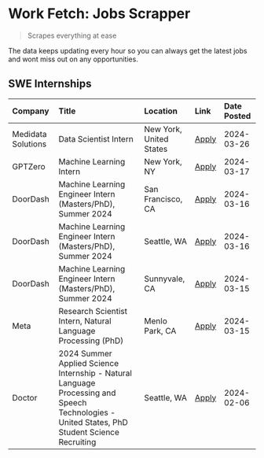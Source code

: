 # Work Fetch: Jobs Scrapper
> Scrapes everything at ease

The data keeps updating every hour so you can always get the latest jobs and wont miss out on any opportunities.

## SWE Internships
<!--START_SECTION:workfetch-->
| Company            | Title                                                                                                                                        | Location                | Link                                                                                                                                                                                                                                                                                                                                                   | Date Posted   |
|:-------------------|:---------------------------------------------------------------------------------------------------------------------------------------------|:------------------------|:-------------------------------------------------------------------------------------------------------------------------------------------------------------------------------------------------------------------------------------------------------------------------------------------------------------------------------------------------------|:--------------|
| Medidata Solutions | Data Scientist Intern                                                                                                                        | New York, United States | [Apply](https://www.linkedin.com/jobs/view/data-scientist-intern-at-medidata-solutions-3810253704?position=9&pageNum=0&refId=ds%2BynTrtJBuWC95YHTNkPw%3D%3D&trackingId=g%2BxesZjgNp%2FM36bPOJxYng%3D%3D&trk=public_jobs_jserp-result_search-card)                                                                                                      | 2024-03-26    |
| GPTZero            | Machine Learning Intern                                                                                                                      | New York, NY            | [Apply](https://www.linkedin.com/jobs/view/machine-learning-intern-at-gptzero-3860723963?position=8&pageNum=0&refId=ds%2BynTrtJBuWC95YHTNkPw%3D%3D&trackingId=WQwU7NyFovT3I04DwV9bHQ%3D%3D&trk=public_jobs_jserp-result_search-card)                                                                                                                   | 2024-03-17    |
| DoorDash           | Machine Learning Engineer Intern (Masters/PhD), Summer 2024                                                                                  | San Francisco, CA       | [Apply](https://www.linkedin.com/jobs/view/machine-learning-engineer-intern-masters-phd-summer-2024-at-doordash-3736457737?position=3&pageNum=0&refId=ds%2BynTrtJBuWC95YHTNkPw%3D%3D&trackingId=5dgeWTsdNslDAjyzWn9uuA%3D%3D&trk=public_jobs_jserp-result_search-card)                                                                                 | 2024-03-16    |
| DoorDash           | Machine Learning Engineer Intern (Masters/PhD), Summer 2024                                                                                  | Seattle, WA             | [Apply](https://www.linkedin.com/jobs/view/machine-learning-engineer-intern-masters-phd-summer-2024-at-doordash-3736455966?position=4&pageNum=0&refId=ds%2BynTrtJBuWC95YHTNkPw%3D%3D&trackingId=N1TP1%2Fr06ISKSgITCVVAZg%3D%3D&trk=public_jobs_jserp-result_search-card)                                                                               | 2024-03-16    |
| DoorDash           | Machine Learning Engineer Intern (Masters/PhD), Summer 2024                                                                                  | Sunnyvale, CA           | [Apply](https://www.linkedin.com/jobs/view/machine-learning-engineer-intern-masters-phd-summer-2024-at-doordash-3736454973?position=2&pageNum=0&refId=ds%2BynTrtJBuWC95YHTNkPw%3D%3D&trackingId=ECf1o1FTrFr%2BJyMYbaz4PQ%3D%3D&trk=public_jobs_jserp-result_search-card)                                                                               | 2024-03-15    |
| Meta               | Research Scientist Intern, Natural Language Processing (PhD)                                                                                 | Menlo Park, CA          | [Apply](https://www.linkedin.com/jobs/view/research-scientist-intern-natural-language-processing-phd-at-meta-3858718375?position=10&pageNum=0&refId=ds%2BynTrtJBuWC95YHTNkPw%3D%3D&trackingId=Sw5XhPtLs1tVYCA9Plfd%2BQ%3D%3D&trk=public_jobs_jserp-result_search-card)                                                                                 | 2024-03-15    |
| Doctor             | 2024 Summer Applied Science Internship - Natural Language Processing and Speech Technologies - United States, PhD Student Science Recruiting | Seattle, WA             | [Apply](https://www.linkedin.com/jobs/view/2024-summer-applied-science-internship-natural-language-processing-and-speech-technologies-united-states-phd-student-science-recruiting-at-doctor-3819405754?position=11&pageNum=0&refId=ds%2BynTrtJBuWC95YHTNkPw%3D%3D&trackingId=EPz12VXOZ0IzTNg%2BuZWMBA%3D%3D&trk=public_jobs_jserp-result_search-card) | 2024-02-06    |
<!--END_SECTION:workfetch-->

